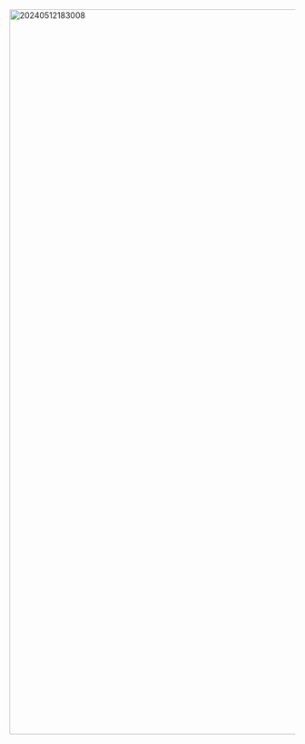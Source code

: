 <img width="1277" alt="20240512183008" src="https://github.com/Matheusrox97/Desafio.Parada.20/assets/143028006/6c58c1c0-1be9-406a-b364-12662a848bb5">
